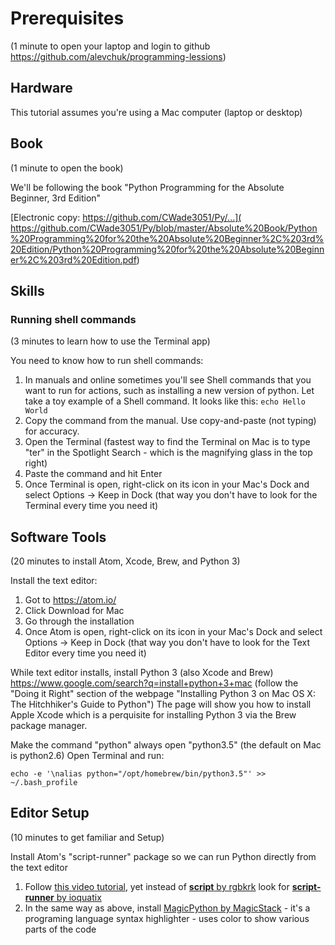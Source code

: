 # Prerequisites
(1 minute to open your laptop and login to github https://github.com/alevchuk/programming-lessions)

## Hardware
This tutorial assumes you're using a Mac computer (laptop or desktop)

## Book
(1 minute to open the book)

We'll be following the book "Python Programming for the Absolute Beginner, 3rd Edition"

[Electronic copy: https://github.com/CWade3051/Py/...]( https://github.com/CWade3051/Py/blob/master/Absolute%20Book/Python%20Programming%20for%20the%20Absolute%20Beginner%2C%203rd%20Edition/Python%20Programming%20for%20the%20Absolute%20Beginner%2C%203rd%20Edition.pdf)


## Skills

### Running shell commands
(3 minutes to learn how to use the Terminal app)

You need to know how to run shell commands:
1. In manuals and online sometimes you'll see Shell commands that you want to run for actions, such as installing a new version of python. Let take a toy example of a Shell command. It looks like this: `echo Hello World`
1. Copy the command from the manual. Use copy-and-paste (not typing) for accuracy.
2. Open the Terminal (fastest way to find the Terminal on Mac is to type "ter" in the Spotlight Search - which is the magnifying glass in the top right)
3. Paste the command and hit Enter
4. Once Terminal is open, right-click on its icon in your Mac's Dock and select Options -> Keep in Dock (that way you don't have to look for the Terminal every time you need it)


## Software Tools
(20 minutes to install Atom, Xcode, Brew, and Python 3)

Install the text editor:
1. Got to https://atom.io/
2. Click Download for Mac
3. Go through the installation
4. Once Atom is open, right-click on its icon in your Mac's Dock and select Options -> Keep in Dock (that way you don't have to look for the Text Editor every time you need it)

While text editor installs, install Python 3 (also Xcode and Brew)
https://www.google.com/search?q=install+python+3+mac
(follow the "Doing it Right" section of the webpage "Installing Python 3 on Mac OS X: The Hitchhiker's Guide to Python")
The page will show you how to install Apple Xcode which is a perquisite for installing Python 3 via the Brew package manager.

Make the command "python" always open "python3.5" (the default on Mac is python2.6)
Open Terminal and run:
```
echo -e '\nalias python="/opt/homebrew/bin/python3.5"' >> ~/.bash_profile
```

## Editor Setup
(10 minutes to get familiar and Setup)

Install Atom's "script-runner" package so we can run Python directly from the text editor

1. Follow [this video tutorial](https://www.youtube.com/watch?v=QyVnWjZzGVY
), yet instead of [**script** by rgbkrk](https://atom.io/packages/script) look for [**script-runner** by ioquatix](https://atom.io/packages/script-runner)
2. In the same way as above, install [MagicPython by MagicStack](https://atom.io/packages/MagicPython) - it's a programing language syntax highlighter - uses color to show various parts of the code
